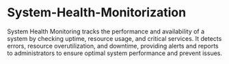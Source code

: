 # System-Health-Monitorization
System Health Monitoring tracks the performance and availability of a system by checking uptime, resource usage, and critical services. It detects errors, resource overutilization, and downtime, providing alerts and reports to administrators to ensure optimal system performance and prevent issues.
